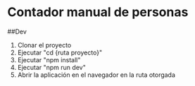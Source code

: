 # Contador manual de personas

##Dev

1. Clonar el proyecto
2. Ejecutar "cd {ruta proyecto}"
3. Ejecutar "npm install"
4. Ejecutar "npm run dev"
5. Abrir la aplicación en el navegador en la ruta otorgada
